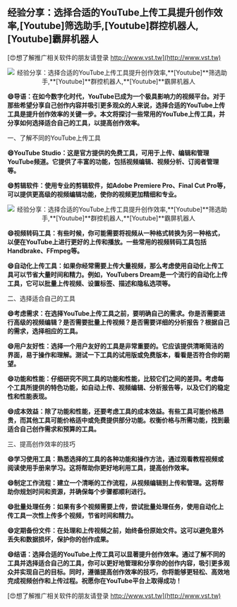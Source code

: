 ## **经验分享：选择合适的YouTube上传工具提升创作效率,**[Youtube]**筛选助手,**[Youtube]**群控机器人,**[Youtube]**霸屏机器人**

[😍想了解推广相关软件的朋友请登录 http://www.vst.tw](http://www.vst.tw)

 <center><img src="https://vst.tw/MP4/tuiguang/png/8.png" alt="经验分享：选择合适的YouTube上传工具提升创作效率,**[Youtube]**筛选助手,**[Youtube]**群控机器人,**[Youtube]**霸屏机器人"></center>

**😄导语：在如今数字化时代，YouTube已成为一个极具影响力的视频平台。对于那些希望分享自己创作内容并吸引更多观众的人来说，选择合适的YouTube上传工具是提升创作效率的关键一步。本文将探讨一些常用的YouTube上传工具，并分享如何选择适合自己的工具，以提高创作效率。**

一、了解不同的YouTube上传工具

**😄YouTube Studio：这是官方提供的免费工具，可用于上传、编辑和管理YouTube频道。它提供了丰富的功能，包括视频编辑、视频分析、订阅者管理等。**

**😄剪辑软件：使用专业的剪辑软件，如Adobe Premiere Pro、Final Cut Pro等，可以提供更高级的视频编辑功能，使你的视频更加精细和专业。**

 <center><img src="https://vst.tw/MP4/tuiguang/png/5.png" alt="经验分享：选择合适的YouTube上传工具提升创作效率,**[Youtube]**筛选助手,**[Youtube]**群控机器人,**[Youtube]**霸屏机器人"></center>

**😄视频转码工具：有些时候，你可能需要将视频从一种格式转换为另一种格式，以便在YouTube上进行更好的上传和播放。一些常用的视频转码工具包括Handbrake、FFmpeg等。**

**😄自动化上传工具：如果你经常需要上传大量视频，那么考虑使用自动化上传工具可以节省大量时间和精力。例如，YouTubers Dream是一个流行的自动化上传工具，它可以批量上传视频、设置标签、描述和隐私选项等。**

二、选择适合自己的工具

**😄考虑需求：在选择YouTube上传工具之前，要明确自己的需求。你是否需要进行高级的视频编辑？是否需要批量上传视频？是否需要详细的分析报告？根据自己的需求，选择相应的工具。**

**😄用户友好性：选择一个用户友好的工具是非常重要的。它应该提供清晰简洁的界面，易于操作和理解。测试一下工具的试用版或免费版本，看看是否符合你的期望。**

**😄功能和性能：仔细研究不同工具的功能和性能，比较它们之间的差异。考虑每个工具所提供的特色功能，如自动上传、视频编辑、分析报告等，以及它们的稳定性和性能表现。**

**😄成本效益：除了功能和性能，还要考虑工具的成本效益。有些工具可能价格昂贵，而其他工具可能价格适中或免费提供部分功能。权衡价格与所需功能，找到最适合自己创作需求和预算的工具。**

三、提高创作效率的技巧

**😄学习使用工具：熟悉选择的工具的各种功能和操作方法，通过观看教程视频或阅读使用手册来学习。这将帮助你更好地利用工具，提高创作效率。**

**😄制定工作流程：建立一个清晰的工作流程，从视频编辑到上传和管理。这将帮助你规划时间和资源，并确保每个步骤都顺利进行。**

**😄批量处理任务：如果有多个视频需要上传，尝试批量处理任务，使用自动化上传工具一次性上传多个视频，节省时间和精力。**

**😄定期备份文件：在处理和上传视频之前，始终备份原始文件。这可以避免意外丢失和数据损坏，保护你的创作成果。**

**😄结语：选择合适的YouTube上传工具可以显著提升创作效率。通过了解不同的工具并选择适合自己的工具，你可以更好地管理和分享你的创作内容，吸引更多观众并实现自己的目标。同时，遵循提高创作效率的技巧，你将能够更轻松、高效地完成视频创作和上传过程。祝愿你在YouTube平台上取得成功！**

[😍想了解推广相关软件的朋友请登录 http://www.vst.tw](http://www.vst.tw)



